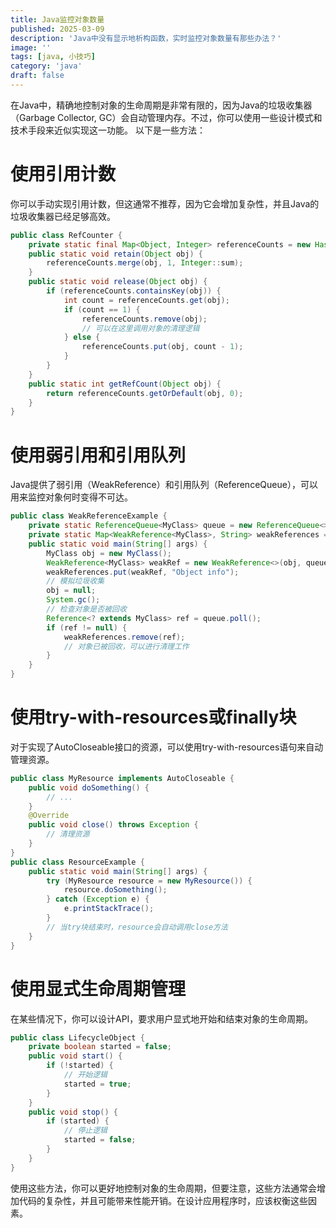 ```yaml
---
title: Java监控对象数量
published: 2025-03-09
description: 'Java中没有显示地析构函数，实时监控对象数量有那些办法？'
image: ''
tags: [java, 小技巧]
category: 'java'
draft: false 
---
```


在Java中，精确地控制对象的生命周期是非常有限的，因为Java的垃圾收集器（Garbage Collector, GC）会自动管理内存。不过，你可以使用一些设计模式和技术手段来近似实现这一功能。
以下是一些方法：

# 使用引用计数

你可以手动实现引用计数，但这通常不推荐，因为它会增加复杂性，并且Java的垃圾收集器已经足够高效。
```java
public class RefCounter {
    private static final Map<Object, Integer> referenceCounts = new HashMap<>();
    public static void retain(Object obj) {
        referenceCounts.merge(obj, 1, Integer::sum);
    }
    public static void release(Object obj) {
        if (referenceCounts.containsKey(obj)) {
            int count = referenceCounts.get(obj);
            if (count == 1) {
                referenceCounts.remove(obj);
                // 可以在这里调用对象的清理逻辑
            } else {
                referenceCounts.put(obj, count - 1);
            }
        }
    }
    public static int getRefCount(Object obj) {
        return referenceCounts.getOrDefault(obj, 0);
    }
}
```
# 使用弱引用和引用队列

Java提供了弱引用（WeakReference）和引用队列（ReferenceQueue），可以用来监控对象何时变得不可达。
```java
public class WeakReferenceExample {
    private static ReferenceQueue<MyClass> queue = new ReferenceQueue<>();
    private static Map<WeakReference<MyClass>, String> weakReferences = new HashMap<>();
    public static void main(String[] args) {
        MyClass obj = new MyClass();
        WeakReference<MyClass> weakRef = new WeakReference<>(obj, queue);
        weakReferences.put(weakRef, "Object info");
        // 模拟垃圾收集
        obj = null;
        System.gc();
        // 检查对象是否被回收
        Reference<? extends MyClass> ref = queue.poll();
        if (ref != null) {
            weakReferences.remove(ref);
            // 对象已被回收，可以进行清理工作
        }
    }
}
```
# 使用try-with-resources或finally块

对于实现了AutoCloseable接口的资源，可以使用try-with-resources语句来自动管理资源。
```java
public class MyResource implements AutoCloseable {
    public void doSomething() {
        // ...
    }
    @Override
    public void close() throws Exception {
        // 清理资源
    }
}
public class ResourceExample {
    public static void main(String[] args) {
        try (MyResource resource = new MyResource()) {
            resource.doSomething();
        } catch (Exception e) {
            e.printStackTrace();
        }
        // 当try块结束时，resource会自动调用close方法
    }
}
```
# 使用显式生命周期管理

在某些情况下，你可以设计API，要求用户显式地开始和结束对象的生命周期。
```java
public class LifecycleObject {
    private boolean started = false;
    public void start() {
        if (!started) {
            // 开始逻辑
            started = true;
        }
    }
    public void stop() {
        if (started) {
            // 停止逻辑
            started = false;
        }
    }
}
```
使用这些方法，你可以更好地控制对象的生命周期，但要注意，这些方法通常会增加代码的复杂性，并且可能带来性能开销。在设计应用程序时，应该权衡这些因素。
